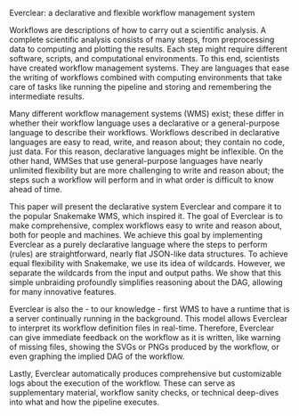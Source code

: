 Everclear: a declarative and flexible workflow management system

Workflows are descriptions of how to carry out a scientific analysis. A complete scientific analysis consists of many steps, from preprocessing data to computing and plotting the results. Each step might require different software, scripts, and computational environments. To this end, scientists have created workflow management systems. They are languages that ease the writing of workflows combined with computing environments that take care of tasks like running the pipeline and storing and remembering the intermediate results.

Many different workflow management systems (WMS) exist; these differ in whether their workflow language uses a declarative or a general-purpose language to describe their workflows. Workflows described in declarative languages are easy to read, write, and reason about; they contain no code, just data. For this reason, declarative languages might be inflexible. On the other hand, WMSes that use general-purpose languages have nearly unlimited flexibility but are more challenging to write and reason about; the steps such a workflow will perform and in what order is difficult to know ahead of time.

This paper will present the declarative system Everclear and compare it to the popular Snakemake WMS, which inspired it. The goal of Everclear is to make comprehensive, complex workflows easy to write and reason about, both for people and machines. We achieve this goal by implementing Everclear as a purely declarative language where the steps to perform (rules) are straightforward, nearly flat JSON-like data structures. To achieve equal flexibility with Snakemake, we use its idea of wildcards. However, we separate the wildcards from the input and output paths. We show that this simple unbraiding profoundly simplifies reasoning about the DAG, allowing for many innovative features.

Everclear is also the - to our knowledge - first WMS to have a runtime that is a server continually running in the background. This model allows Everclear to interpret its workflow definition files in real-time. Therefore, Everclear can give immediate feedback on the workflow as it is written, like warning of missing files, showing the SVGs or PNGs produced by the workflow, or even graphing the implied DAG of the workflow.

Lastly, Everclear automatically produces comprehensive but customizable logs about the execution of the workflow. These can serve as supplementary material, workflow sanity checks, or technical deep-dives into what and how the pipeline executes.